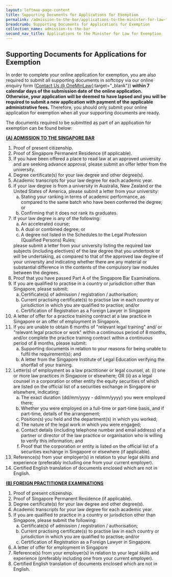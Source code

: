 ```yaml
---
layout: leftnav-page-content
title: Supporting Documents for Applications for Exemption
permalink: /admission-to-the-bar/applications-to-the-minister-for-law-for-exemption-supporting-documents/
breadcrumb: Supporting Documents for Applications for Exemption
collection_name: admission-to-the-bar
second_nav_title: Applications to the Minister for Law for Exemption
---
```


<style>
ol li .alpha li {list-style-type: lower-alpha;}
</style>
Supporting Documents for Applications for Exemption
---

In order to complete your online application for exemption, you are also required to submit all supporting documents in softcopy via our online enquiry form ([Contact Us @ OneMinLaw](https://www.mlaw.gov.sg/eservices/enquiry/){:target="_blank"}) **within 7 calendar days of the submission date of the online application. Otherwise, your application will be deemed to have lapsed and you will be required to submit a new application with payment of the applicable administrative fees.** Therefore, you should only submit your online application for exemption when all your supporting documents are ready. 

The documents required to be submitted as part of an application for exemption can be found below:

<b><u>(A) ADMISSION TO THE SINGAPORE BAR</u></b>

<ol>
  <li>Proof of present citizenship.</li>
  <li>Proof of Singapore Permanent Residence (if applicable).</li>
  <li>If you have been offered a place to read law at an approved university and are seeking advance approval, please submit an offer letter from the university.</li>
  <li>Degree certificate(s) for your law degree and other degree(s).</li>
  <li>Academic transcripts for your law degree for each academic year.</li>
  <li>If your law degree is from a university in Australia, New Zealand or the United States of America, please submit a letter from your university: 
    <ol class="alpha">
      <li>Stating your ranking in terms of academic performance, as compared to the same batch who have been conferred the degree; or</li>
      <li>Confirming that it does not rank its graduates.</li>
    </ol>
  </li>
  <li>If your law degree is any of the following:
    <ol class="alpha">
      <li>An accelerated course;</li>
      <li>A dual or combined degree; or </li>
      <li>A degree not listed in the Schedules to the Legal Profession (Qualified Persons) Rules;</li>
    </ol>
    please submit a letter from your university listing the required law subjects (including electives) of the law degree that you undertook or will be undertaking, as compared to that of the approved law degree of your university and indicating whether there are any material or substantial difference in the contents of the compulsory law modules between the degrees.
  </li>
  <li>Proof that you have passed Part A of the Singapore Bar Examinations.</li>
  <li>If you are qualified to practise in a country or jurisdiction other than Singapore, please submit:
    <ol class="alpha">
      <li>Certificate(s) of admission / registration / authorisation; </li>
      <li>Current practising certificate(s) to practise law in each country or jurisdiction in which you are qualified to practise; and/or</li>
      <li>Certification of Registration as a Foreign Lawyer in Singapore</li>
    </ol>
  </li>
  <li>A letter of offer for a practice training contract at a law practice in Singapore or an offer of employment in Singapore.</li>
  <li>If you are unable to obtain 6 months of "relevant legal training" and/ or "relevant legal practice or work" within a continuous period of 8 months, and/or complete the practice training contract within a continuous period of 8 months, please submit:
    <ol class="alpha">
      <li>Supporting documents in relation to your reasons for being unable to fulfil the requirement(s); and</li>
      <li>A letter from the Singapore Institute of Legal Education verifying the shortfall of your training.</li>
    </ol>
  </li>
  <li>Letter(s) of employment as a law practitioner or legal counsel, at: (i) one or more law practices in Singapore or elsewhere; OR (ii) as a legal counsel in a corporation or other entity the equity securities of which are listed on the official list of a securities exchange in Singapore or elsewhere, indicating:
    <ol class="alpha">
      <li>The exact duration (dd/mm/yyyy - dd/mm/yyyy) you were employed there; </li>
      <li>Whether you were employed on a full-time or part-time basis, and if part-time, details of the arrangement;</li>
      <li>Position(s) you held and the department(s) in which you worked; </li>
      <li>The nature of the legal work in which you were engaged;</li>
      <li>Contact details (including telephone number and email address) of a partner or director of the law practice or organisation who is willing to verify this information; and</li>
      <li>Proof that the corporation or entity is listed on the official list of a securities exchange in Singapore or elsewhere (if applicable).</li>
    </ol>
  </li>
  <li>Reference(s) from your employer(s) in relation to your legal skills and experience (preferably including one from your current employer).</li>
  <li>Certified English translation of documents enclosed which are not in English.</li>
</ol>

<b><u>(B) FOREIGN PRACTITIONER EXAMINATIONS</u></b>

<ol>
  <li>Proof of present citizenship.</li>
  <li>Proof of Singapore Permanent Residence (if applicable).</li>
  <li>Degree certificate(s) for your law degree and other degree(s).</li>
  <li>Academic transcripts for your law degree for each academic year.</li>
  <li>If you are qualified to practice in a country or jurisdiction other than Singapore, please submit the following:
    <ol class="alpha">
      <li>Certificate(s) of admission / registration / authorisation; </li>
      <li>Current practising certificate(s) to practise law in each country or jurisdiction in which you are qualified to practise; and/or</li>
      <li>Certification of Registration as a Foreign Lawyer in Singapore.</li>
    </ol>
  </li>
  <li>A letter of offer for employment in Singapore</li>
  <li>Reference(s) from your employer(s) in relation to your legal skills and experience (preferably including one from your current employer).</li>
  <li>Certified English translation of documents enclosed which are not in English.</li>
</ol>
